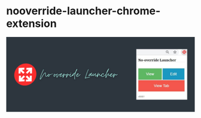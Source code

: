 # nooverride-launcher-chrome-extension

![extension promo](https://github.com/varughese-febin/nooverride-launcher-chrome-extension/blob/master/promo.png?raw=true)
